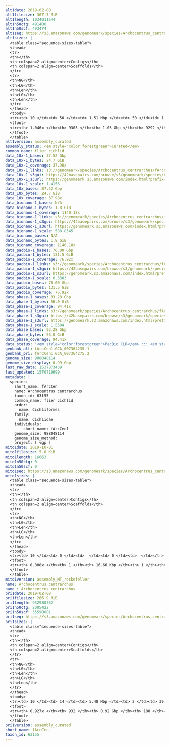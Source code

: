 ```yaml
---
alt1date: 2019-02-08
alt1filesize: 307.7 MiB
alt1length: 1034011644
alt1n50ctg: 491400
alt1n50scf: 493474
alt1seq: https://s3.amazonaws.com/genomeark/species/Archocentrus_centrarchus/fArcCen1/assembly_curated/fArcCen1.alt.cur.20190208.fasta.gz
alt1sizes: |
  <table class="sequence-sizes-table">
  <thead>
  <tr>
  <th></th>
  <th colspan=2 align=center>Contigs</th>
  <th colspan=2 align=center>Scaffolds</th>
  </tr>
  <tr>
  <th>NG</th>
  <th>LG</th>
  <th>Len</th>
  <th>LG</th>
  <th>Len</th>
  </tr>
  </thead>
  <tbody>
  <tr><td> 10 </td><td> 50 </td><td> 1.51 Mbp </td><td> 50 </td><td> 1.51 Mbp </td></tr>  <tr><td> 20 </td><td> 129 </td><td> 1.09 Mbp </td><td> 129 </td><td> 1.09 Mbp </td></tr>  <tr><td> 30 </td><td> 232 </td><td> 0.85 Mbp </td><td> 232 </td><td> 0.85 Mbp </td></tr>  <tr><td> 40 </td><td> 365 </td><td> 0.65 Mbp </td><td> 365 </td><td> 0.65 Mbp </td></tr>  <tr style="background-color:#cccccc;"><td> 50 </td><td> 541 </td><td> 491.40 Kbp </td><td> 541 </td><td> 493.47 Kbp </td></tr>  <tr><td> 60 </td><td> 780 </td><td> 349.51 Kbp </td><td> 778 </td><td> 350.62 Kbp </td></tr>  <tr><td> 70 </td><td> 1130 </td><td> 222.43 Kbp </td><td> 1126 </td><td> 223.63 Kbp </td></tr>  <tr><td> 80 </td><td> 1822 </td><td> 89.37 Kbp </td><td> 1811 </td><td> 90.80 Kbp </td></tr>  <tr><td> 90 </td><td> 3523 </td><td> 42.85 Kbp </td><td> 3506 </td><td> 42.91 Kbp </td></tr>  <tr><td> 100 </td><td> 6584 </td><td> 24.23 Kbp </td><td> 6563 </td><td> 24.26 Kbp </td></tr>  </tbody>
  <tfoot>
  <tr><th> 1.046x </th><th> 9305 </th><th> 1.03 Gbp </th><th> 9292 </th><th> 1.03 Gbp </th></tr>
  </tfoot>
  </table>
alt1version: assembly_curated
assembly_status: <em style="color:forestgreen">Curated</em>
common_name: flier cichlid
data_10x-1_bases: 37.52 Gbp
data_10x-1_bytes: 24.7 GiB
data_10x-1_coverage: 37.98x
data_10x-1_links: s3://genomeark/species/Archocentrus_centrarchus/fArcCen1/genomic_data/10x/<br>
data_10x-1_s3gui: https://42basepairs.com/browse/s3/genomeark/species/Archocentrus_centrarchus/fArcCen1/genomic_data/10x/
data_10x-1_s3url: https://genomeark.s3.amazonaws.com/index.html?prefix=species/Archocentrus_centrarchus/fArcCen1/genomic_data/10x/
data_10x-1_scale: 1.4156
data_10x_bases: 37.52 Gbp
data_10x_bytes: 24.7 GiB
data_10x_coverage: 37.98x
data_bionano-1_bases: N/A
data_bionano-1_bytes: 1.8 GiB
data_bionano-1_coverage: 1140.18x
data_bionano-1_links: s3://genomeark/species/Archocentrus_centrarchus/fArcCen1/genomic_data/bionano/<br>
data_bionano-1_s3gui: https://42basepairs.com/browse/s3/genomeark/species/Archocentrus_centrarchus/fArcCen1/genomic_data/bionano/
data_bionano-1_s3url: https://genomeark.s3.amazonaws.com/index.html?prefix=species/Archocentrus_centrarchus/fArcCen1/genomic_data/bionano/
data_bionano-1_scale: 588.8345
data_bionano_bases: N/A
data_bionano_bytes: 1.8 GiB
data_bionano_coverage: 1140.18x
data_pacbio-1_bases: 76.00 Gbp
data_pacbio-1_bytes: 131.5 GiB
data_pacbio-1_coverage: 76.92x
data_pacbio-1_links: s3://genomeark/species/Archocentrus_centrarchus/fArcCen1/genomic_data/pacbio/<br>
data_pacbio-1_s3gui: https://42basepairs.com/browse/s3/genomeark/species/Archocentrus_centrarchus/fArcCen1/genomic_data/pacbio/
data_pacbio-1_s3url: https://genomeark.s3.amazonaws.com/index.html?prefix=species/Archocentrus_centrarchus/fArcCen1/genomic_data/pacbio/
data_pacbio-1_scale: 0.5383
data_pacbio_bases: 76.00 Gbp
data_pacbio_bytes: 131.5 GiB
data_pacbio_coverage: 76.92x
data_phase-1_bases: 93.28 Gbp
data_phase-1_bytes: 56.0 GiB
data_phase-1_coverage: 94.41x
data_phase-1_links: s3://genomeark/species/Archocentrus_centrarchus/fArcCen1/genomic_data/phase/<br>
data_phase-1_s3gui: https://42basepairs.com/browse/s3/genomeark/species/Archocentrus_centrarchus/fArcCen1/genomic_data/phase/
data_phase-1_s3url: https://genomeark.s3.amazonaws.com/index.html?prefix=species/Archocentrus_centrarchus/fArcCen1/genomic_data/phase/
data_phase-1_scale: 1.5504
data_phase_bases: 93.28 Gbp
data_phase_bytes: 56.0 GiB
data_phase_coverage: 94.41x
data_status: '<em style="color:forestgreen">PacBio CLR</em> ::: <em style="color:forestgreen">10x</em> ::: <em style="color:forestgreen">Phase</em>'
genbank_alt: fArcCen1:GCA_007364235.1
genbank_pri: fArcCen1:GCA_007364275.2
genome_size: 988048114
genome_size_display: 0.99 Gbp
last_raw_data: 1537873439
last_updated: 1570719699
metadata: |
  species:
    short_name: fArcCen
    name: Archocentrus centrarchus
    taxon_id: 63155
    common_name: flier cichlid
    order:
      name: Cichliformes
    family:
      name: Cichlidae
    individuals:
      - short_name: fArcCen1
    genome_size: 988048114
    genome_size_method:
    project: [ vgp ]
mito1date: 2019-10-01
mito1filesize: 5.0 KiB
mito1length: 16663
mito1n50ctg: 0
mito1n50scf: 0
mito1seq: https://s3.amazonaws.com/genomeark/species/Archocentrus_centrarchus/fArcCen1/assembly_MT_rockefeller/fArcCen1.MT.20191001.fasta.gz
mito1sizes: |
  <table class="sequence-sizes-table">
  <thead>
  <tr>
  <th></th>
  <th colspan=2 align=center>Contigs</th>
  <th colspan=2 align=center>Scaffolds</th>
  </tr>
  <tr>
  <th>NG</th>
  <th>LG</th>
  <th>Len</th>
  <th>LG</th>
  <th>Len</th>
  </tr>
  </thead>
  <tbody>
  <tr><td> 10 </td><td> 0 </td><td>  </td><td> 0 </td><td>  </td></tr>  <tr><td> 20 </td><td> 0 </td><td>  </td><td> 0 </td><td>  </td></tr>  <tr><td> 30 </td><td> 0 </td><td>  </td><td> 0 </td><td>  </td></tr>  <tr><td> 40 </td><td> 0 </td><td>  </td><td> 0 </td><td>  </td></tr>  <tr style="background-color:#cccccc;"><td> 50 </td><td> 0 </td><td style="background-color:#ff8888;">  </td><td> 0 </td><td style="background-color:#ff8888;">  </td></tr>  <tr><td> 60 </td><td> 0 </td><td>  </td><td> 0 </td><td>  </td></tr>  <tr><td> 70 </td><td> 0 </td><td>  </td><td> 0 </td><td>  </td></tr>  <tr><td> 80 </td><td> 0 </td><td>  </td><td> 0 </td><td>  </td></tr>  <tr><td> 90 </td><td> 0 </td><td>  </td><td> 0 </td><td>  </td></tr>  <tr><td> 100 </td><td> 0 </td><td>  </td><td> 0 </td><td>  </td></tr>  </tbody>
  <tfoot>
  <tr><th> 0.000x </th><th> 1 </th><th> 16.66 Kbp </th><th> 1 </th><th> 16.66 Kbp </th></tr>
  </tfoot>
  </table>
mito1version: assembly_MT_rockefeller
name: Archocentrus centrarchus
name_: Archocentrus_centrarchus
pri1date: 2019-02-08
pri1filesize: 266.9 MiB
pri1length: 932930362
pri1n50ctg: 2005422
pri1n50scf: 35590001
pri1seq: https://s3.amazonaws.com/genomeark/species/Archocentrus_centrarchus/fArcCen1/assembly_curated/fArcCen1.pri.cur.20190208.fasta.gz
pri1sizes: |
  <table class="sequence-sizes-table">
  <thead>
  <tr>
  <th></th>
  <th colspan=2 align=center>Contigs</th>
  <th colspan=2 align=center>Scaffolds</th>
  </tr>
  <tr>
  <th>NG</th>
  <th>LG</th>
  <th>Len</th>
  <th>LG</th>
  <th>Len</th>
  </tr>
  </thead>
  <tbody>
  <tr><td> 10 </td><td> 14 </td><td> 5.48 Mbp </td><td> 2 </td><td> 39.88 Mbp </td></tr>  <tr><td> 20 </td><td> 36 </td><td> 4.03 Mbp </td><td> 4 </td><td> 38.52 Mbp </td></tr>  <tr><td> 30 </td><td> 64 </td><td> 3.05 Mbp </td><td> 7 </td><td> 36.50 Mbp </td></tr>  <tr><td> 40 </td><td> 101 </td><td> 2.49 Mbp </td><td> 10 </td><td> 36.04 Mbp </td></tr>  <tr style="background-color:#cccccc;"><td> 50 </td><td> 145 </td><td style="background-color:#88ff88;"> 2.01 Mbp </td><td> 12 </td><td style="background-color:#88ff88;"> 35.59 Mbp </td></tr>  <tr><td> 60 </td><td> 201 </td><td> 1.58 Mbp </td><td> 15 </td><td> 31.46 Mbp </td></tr>  <tr><td> 70 </td><td> 274 </td><td> 1.11 Mbp </td><td> 19 </td><td> 29.29 Mbp </td></tr>  <tr><td> 80 </td><td> 386 </td><td> 0.69 Mbp </td><td> 22 </td><td> 24.62 Mbp </td></tr>  <tr><td> 90 </td><td> 621 </td><td> 201.02 Kbp </td><td> 39 </td><td> 2.57 Mbp </td></tr>  <tr><td> 100 </td><td> 0 </td><td>  </td><td> 0 </td><td>  </td></tr>  </tbody>
  <tfoot>
  <tr><th> 0.927x </th><th> 932 </th><th> 0.92 Gbp </th><th> 188 </th><th> 0.93 Gbp </th></tr>
  </tfoot>
  </table>
pri1version: assembly_curated
short_name: fArcCen
taxon_id: 63155
---
```

